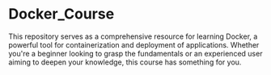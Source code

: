 # Docker_Course
This repository serves as a comprehensive resource for learning Docker, a powerful tool for containerization and deployment of applications. Whether you're a beginner looking to grasp the fundamentals or an experienced user aiming to deepen your knowledge, this course has something for you.
